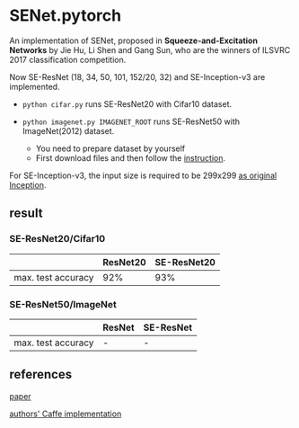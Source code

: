 # SENet.pytorch

An implementation of SENet, proposed in **Squeeze-and-Excitation Networks** by Jie Hu, Li Shen and Gang Sun, who are the winners of ILSVRC 2017 classification competition.


Now SE-ResNet (18, 34, 50, 101, 152/20, 32) and SE-Inception-v3 are implemented.

* `python cifar.py` runs SE-ResNet20 with Cifar10 dataset.

* `python imagenet.py IMAGENET_ROOT` runs SE-ResNet50 with ImageNet(2012) dataset.
    + You need to prepare dataset by yourself
    + First download files and then follow the [instruction](https://github.com/facebook/fb.resnet.torch/blob/master/INSTALL.md#download-the-imagenet-dataset).

For SE-Inception-v3, the input size is required to be 299x299 [as original Inception](https://github.com/tensorflow/models/tree/master/inception).

## result

### SE-ResNet20/Cifar10

|                  | ResNet20       | SE-ResNet20    |
|:-------------    | :------------- | :------------- |
|max. test accuracy|  92%           | 93%            |

### SE-ResNet50/ImageNet

|                  | ResNet         | SE-ResNet      |
|:-------------    | :------------- | :------------- |
|max. test accuracy|  -             | -              |

## references

[paper](https://arxiv.org/pdf/1709.01507.pdf)

[authors' Caffe implementation](https://github.com/hujie-frank/SENet)
